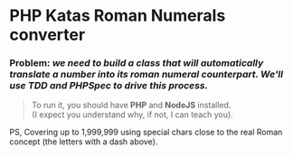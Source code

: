 # PHP Katas Roman Numerals converter

### **Problem:** *we need to build a class that will automatically translate a number into its roman numeral counterpart. We'll use TDD and PHPSpec to drive this process.*

>To run it, you should have **PHP** and **NodeJS** installed.<br>
(I expect you understand why, if not, I can teach you).

PS, Covering up to 1,999,999 using special chars close to the real Roman concept
(the letters with a dash above).
